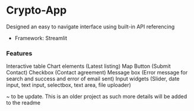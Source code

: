 # Crypto-App

Designed an easy to navigate interface using built-in API referencing 
- Framework: Streamlit

### Features
  Interactive table
  Chart elements (Latest listing)
  Map
  Button (Submit Contact)
  Checkbox (Contact agreement)
  Message box (Error message for search and success and error of email sent)
  Input widgets (Slider, date input, text input, selectbox, text area, file uploader)
  
  ~ to be update. This is an older project as such more details will be added to the readme

